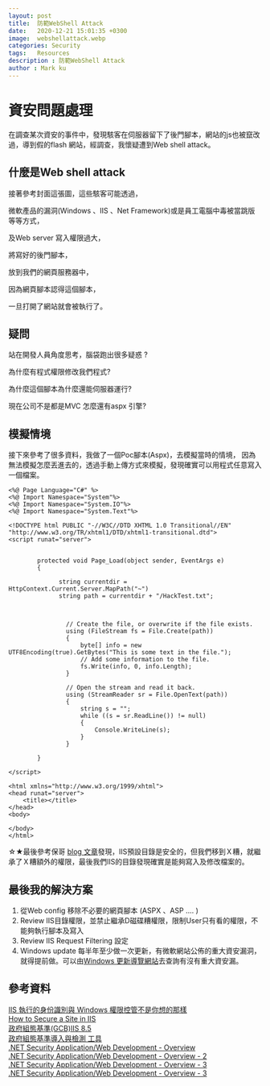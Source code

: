```yaml
---
layout: post
title:  防範WebShell Attack
date:   2020-12-21 15:01:35 +0300
image:  webshellattack.webp
categories: Security
tags:   Resources
description : 防範WebShell Attack
author : Mark ku
---
```


# 資安問題處理
在調查某次資安的事件中，發現駭客在伺服器留下了後門腳本，網站的js也被竄改過，導到假的flash 網站，經調查，我懷疑遭到Web shell attack。

## 什麼是Web shell attack

接著參考封面這張圖，這些駭客可能透過，

微軟產品的漏洞(Windows 、IIS 、Net Framework)或是員工電腦中毒被當跳版等等方式，

及Web server 寫入權限過大，

將寫好的後門腳本，

放到我們的網頁服務器中，

因為網頁腳本認得這個腳本，

一旦打開了網站就會被執行了。

## 疑問

站在開發人員角度思考，腦袋跑出很多疑惑 ?

為什麼有程式權限修改我們程式?

為什麼這個腳本為什麼還能伺服器運行?  

現在公司不是都是MVC 怎麼還有aspx 引擎?

## 模擬情境
接下來參考了很多資料，我做了一個Poc腳本(Aspx)，去模擬當時的情境，
因為無法模擬怎麼丟進去的，透過手動上傳方式來模擬，發現確實可以用程式任意寫入一個檔案。

```
<%@ Page Language="C#" %>
<%@ Import Namespace="System"%>
<%@ Import Namespace="System.IO"%>
<%@ Import Namespace="System.Text"%>

<!DOCTYPE html PUBLIC "-//W3C//DTD XHTML 1.0 Transitional//EN" "http://www.w3.org/TR/xhtml1/DTD/xhtml1-transitional.dtd">
<script runat="server">


        protected void Page_Load(object sender, EventArgs e)
        {
			
			  string currentdir =  HttpContext.Current.Server.MapPath("~")
              string path = currentdir + "/HackTest.txt";


            
                // Create the file, or overwrite if the file exists.
                using (FileStream fs = File.Create(path))
                {
                    byte[] info = new UTF8Encoding(true).GetBytes("This is some text in the file.");
                    // Add some information to the file.
                    fs.Write(info, 0, info.Length);
                }

                // Open the stream and read it back.
                using (StreamReader sr = File.OpenText(path))
                {
                    string s = "";
                    while ((s = sr.ReadLine()) != null)
                    {
                        Console.WriteLine(s);
                    }
                }
			
		}

</script>

<html xmlns="http://www.w3.org/1999/xhtml">
<head runat="server">
    <title></title>
</head>
<body>

</body>
</html>
```

☆★最後參考保哥 [blog 文章](https://blog.miniasp.com/post/2009/03/16/IIS-6-Identity-and-Windows-Access-Control-is-not-what-you-expected)發現，IIS預設目錄是安全的，但我們移到Ｘ糟，就繼承了Ｘ糟額外的權限，最後我們IIS的目錄發現確實是能夠寫入及修改檔案的。

## 最後我的解決方案
1. 從Web config 移除不必要的網頁腳本 (ASPX 、ASP .... )
1. Review IIS目錄權限，並禁止繼承D磁碟糟權限，限制User只有看的權限，不能夠執行腳本及寫入
1. Review IIS Request Filtering 設定
1. Windows update 每半年至少做一次更新，有微軟網站公佈的重大資安漏洞，就得提前做。可以由[Windows 更新導覽網站](https://msrc.microsoft.com/update-guide)去查詢有沒有重大資安漏。

## 參考資料 
[IIS 執行的身份識別與 Windows 權限控管不是你想的那樣](https://blog.miniasp.com/post/2009/03/16/IIS-6-Identity-and-Windows-Access-Control-is-not-what-you-expected)  
[How to Secure a Site in IIS](https://www.liquidweb.com/kb/how-to-secure-a-site-in-iis/)  
[政府組態基準(GCB)IIS 8.5](https://download.nccst.nat.gov.tw/attachfilegcb/02.108%E5%B9%B4GCB%E5%AF%A6%E4%BD%9C%E7%A0%94%E7%BF%92%E6%B4%BB%E5%8B%95_Microsoft%20IIS%208.5%E7%B5%84%E6%85%8B%E8%A8%AD%E5%AE%9A%E8%88%87%E5%AF%A6%E4%BD%9C%E7%B7%B4%E7%BF%92v1.0_1081111.pdf)  
[政府組態基準導入與檢測 工具](https://www.4mosan.com/product/gcb-tw.php)  
[.NET Security Application/Web Development - Overview](https://www.slideshare.net/chentientsai/net-security-applicationweb-development-overview)  
[.NET Security Application/Web Development - Overview - 2](https://www.slideshare.net/chentientsai/net-security-applicationweb-development-part-ii)  
[.NET Security Application/Web Development - Overview - 3](https://www.slideshare.net/chentientsai/net-security-applicationweb-development-part-iii)  
[.NET Security Application/Web Development - Overview - 3](https://www.slideshare.net/chentientsai/net-security-applicationweb-development-part-iv-129410445)  

